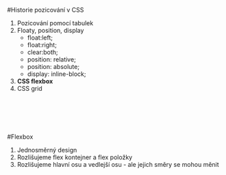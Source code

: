 #Historie pozicování v&nbsp;CSS
1. Pozicování pomocí tabulek
1. Floaty, position, display
    * float:left;
    * float:right;
    * clear:both;
    * position: relative;
    * position: absolute;
    * display: inline-block;
1. **CSS flexbox**
1. CSS grid

<br/><br/><br/><br/>

#Flexbox

1. Jednosměrný design
1. Rozlišujeme flex kontejner a flex položky
1. Rozlišujeme hlavní osu a vedlejší osu - ale jejich směry se mohou měnit

<br/><br/><br/><br/>
